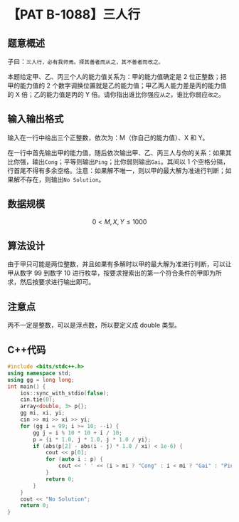 # 【PAT B-1088】三人行

## 题意概述

子曰：`三人行，必有我师焉。择其善者而从之，其不善者而改之。`

本题给定甲、乙、丙三个人的能力值关系为：甲的能力值确定是 2 位正整数；把甲的能力值的 2 个数字调换位置就是乙的能力值；甲乙两人能力差是丙的能力值的 X 倍；乙的能力值是丙的 Y 倍。请你指出谁比你强应`从之`，谁比你弱应`改之`。

## 输入输出格式

输入在一行中给出三个正整数，依次为：M（你自己的能力值）、X 和 Y。

在一行中首先输出甲的能力值，随后依次输出甲、乙、丙三人与你的关系：如果其比你强，输出`Cong`；平等则输出`Ping`；比你弱则输出`Gai`。其间以 1 个空格分隔，行首尾不得有多余空格。注意：如果解不唯一，则以甲的最大解为准进行判断；如果解不存在，则输出`No Solution`。

## 数据规模

$$0<M,X,Y \le1000$$

## 算法设计

由于甲只可能是两位整数，并且如果有多解时以甲的最大解为准进行判断，可以让甲从数字 99 到数字 10 进行枚举，按要求搜索出的第一个符合条件的甲即为所求，然后按要求进行输出即可。

## 注意点

丙不一定是整数，可以是浮点数，所以要定义成 double 类型。

## C++代码

```cpp
#include <bits/stdc++.h>
using namespace std;
using gg = long long;
int main() {
    ios::sync_with_stdio(false);
    cin.tie(0);
    array<double, 3> p{};
    gg mi, xi, yi;
    cin >> mi >> xi >> yi;
    for (gg i = 99; i >= 10; --i) {
        gg j = i % 10 * 10 + i / 10;
        p = {i * 1.0, j * 1.0, j * 1.0 / yi};
        if (abs(p[2] - abs(i - j) * 1.0 / xi) < 1e-6) {
            cout << p[0];
            for (auto i : p) {
                cout << ' ' << (i > mi ? "Cong" : i < mi ? "Gai" : "Ping");
            }
            return 0;
        }
    }
    cout << "No Solution";
    return 0;
}
```
